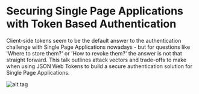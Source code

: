# Securing Single Page Applications with Token Based Authentication

Client-side tokens seem to be the default answer to the authentication challenge with Single Page Applications nowadays - but for questions like 'Where to store them?' or 'How to revoke them?' the answer is not that straight forward. This talk outlines attack vectors and trade-offs to make when using JSON Web Tokens to build a secure authentication solution for Single Page Applications.

![alt tag](https://github.com/8snit/presentations/blob/master/SecuringSPAswithTokenBasedAuth/wad.png)
